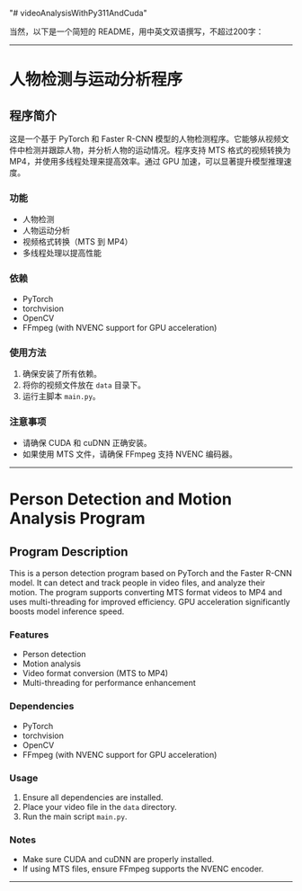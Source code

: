 "# videoAnalysisWithPy311AndCuda"


当然，以下是一个简短的 README，用中英文双语撰写，不超过200字：

---

# 人物检测与运动分析程序

## 程序简介

这是一个基于 PyTorch 和 Faster R-CNN 模型的人物检测程序。它能够从视频文件中检测并跟踪人物，并分析人物的运动情况。程序支持 MTS 格式的视频转换为 MP4，并使用多线程处理来提高效率。通过 GPU 加速，可以显著提升模型推理速度。

### 功能

- 人物检测
- 人物运动分析
- 视频格式转换（MTS 到 MP4）
- 多线程处理以提高性能

### 依赖

- PyTorch
- torchvision
- OpenCV
- FFmpeg (with NVENC support for GPU acceleration)

### 使用方法

1. 确保安装了所有依赖。
2. 将你的视频文件放在 `data` 目录下。
3. 运行主脚本 `main.py`。

### 注意事项

- 请确保 CUDA 和 cuDNN 正确安装。
- 如果使用 MTS 文件，请确保 FFmpeg 支持 NVENC 编码器。

---

# Person Detection and Motion Analysis Program

## Program Description

This is a person detection program based on PyTorch and the Faster R-CNN model. It can detect and track people in video files, and analyze their motion. The program supports converting MTS format videos to MP4 and uses multi-threading for improved efficiency. GPU acceleration significantly boosts model inference speed.

### Features

- Person detection
- Motion analysis
- Video format conversion (MTS to MP4)
- Multi-threading for performance enhancement

### Dependencies

- PyTorch
- torchvision
- OpenCV
- FFmpeg (with NVENC support for GPU acceleration)

### Usage

1. Ensure all dependencies are installed.
2. Place your video file in the `data` directory.
3. Run the main script `main.py`.

### Notes

- Make sure CUDA and cuDNN are properly installed.
- If using MTS files, ensure FFmpeg supports the NVENC encoder.

---
